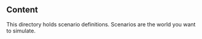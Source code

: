 ## Content

This directory holds scenario definitions. Scenarios are the world you want to simulate.
